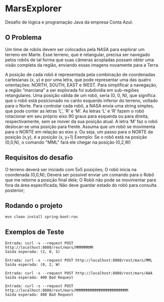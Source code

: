 # MarsExplorer
Desafio de lógica e programação Java da empresa Conta Azul.

## O Problema

Um time de robôs devem ser colocados pela NASA para explorar um terreno em Marte.
Esse terreno, que é retangular, precisa ser navegado pelos robôs de tal forma que suas câmeras acopladas possam obter uma visão completa da região, enviando essas imagens novamente para a Terra.

A posição de cada robô é representada pela combinação de coordenadas cartesianas (x, y) e por uma letra, que pode representar uma das quatro orientações: NORTH, SOUTH, EAST e WEST. Para simplificar a navegação, a região “marciana” a ser explorada foi subdividia em sub-regiões retangulares.
Uma posição válida de um robô, seria (0, 0, N), que significa que o robô está posicionado no canto esquerdo inferior do terreno, voltado para o Norte.
Para controlar cada robô, a NASA envia uma string simples, que pode conter as letras ‘L’, ‘R’ e ‘M’. As letras ‘L’ e ‘R’ fazem o robô rotacionar em seu próprio eixo 90 graus para esquerda ou para direita, respectivamente, sem se mover da sua posição atual. A letra ‘M’ faz o robô deslocar-se uma posição para frente.
Assuma que um robô se movimenta para o NORTE em relação ao eixo y. Ou seja, um passo para o NORTE da posição (x,y), é a posição (x, y+1)
Exemplo: Se o robô está na posição (0,0,N), o comando "MML" fará ele chegar na posição (0,2,W)

## Requisitos do desafio

O terreno deverá ser iniciado com 5x5 posições;
O robô inicia na coordenada (0,0,N);
Deverá ser possível enviar um comando para o Robô que me retorne a posição final dele;
O Robô não pode se movimentar para fora da área especificada;
Não deve guardar estado do robô para consulta posterior;

## Rodando o projeto
```
mvn clean install spring-boot:run
```

## Exemplos de Teste
```
Entrada: curl -s --request POST http://localhost:8080/rest/mars/MMRMMRMM
Saída esperada: (2, 0, S)
```
```
Entrada: curl -s --request POST http://localhost:8080/rest/mars/MML
Saída esperada: (0, 2, W)
```
```
Entrada: curl -s --request POST http://localhost:8080/rest/mars/AAA
Saída esperada: 400 Bad Request
```
```
Entrada: curl -s --request POST http://localhost:8080/rest/mars/MMMMMMMMMMMMMMMMMMMMMMMM
Saída esperada: 400 Bad Request
```
